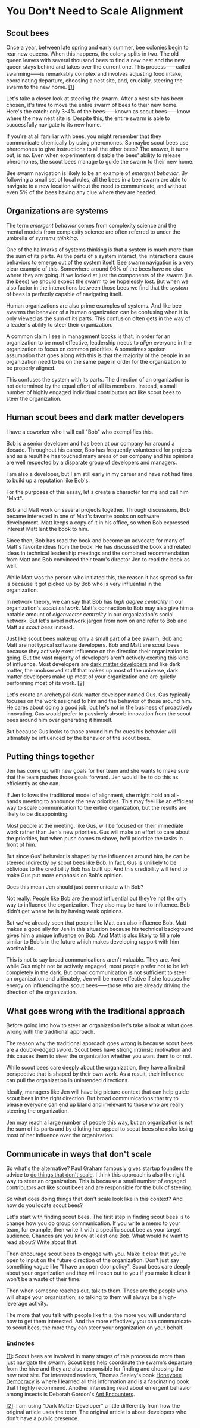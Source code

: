 # You Don't Need to Scale Alignment

## Scout bees

Once a year, between late spring and early summer, bee colonies begin to rear new queens. When this happens, the colony splits in two. The old queen leaves with several thousand bees to find a new nest and the new queen stays behind and takes over the current one. This process⸺called swarming⸺is remarkably complex and involves adjusting food intake, coordinating departure, choosing a nest site, and, crucially, steering the swarm to the new home. [[1]](#endnotes)

Let's take a closer look at steering the swarm. After a nest site has been chosen, it's time to move the entire swarm of bees to their new home. Here's the catch: only 3-4% of the bees⸺known as scout bees⸺know where the new nest site is. Despite this, the entire swarm is able to successfully navigate to its new home.

If you're at all familiar with bees, you might remember that they communicate chemically by using pheromones. So maybe scout bees use pheromones to give instructions to all the other bees? The answer, it turns out, is no. Even when experimenters disable the bees' ability to release pheromones, the scout bees manage to guide the swarm to their new home.

Bee swarm navigation is likely to be an example of *emergent behavior*. By following a small set of local rules, all the bees in a bee swarm are able to navigate to a new location without the need to communicate, and without even 5% of the bees having any clue where they are headed.

## Organizations are systems

The term *emergent behavior* comes from complexity science and the mental models from complexity science are often referred to under the umbrella of *systems thinking*.

One of the hallmarks of systems thinking is that a system is much more than the sum of its parts. As the parts of a system interact, the interactions cause behaviors to emerge out of the system itself. Bee swarm navigation is a very clear example of this. Somewhere around 96% of the bees have no clue where they are going. If we looked at just the components of the swarm (i.e. the bees) we should expect the swarm to be hopelessly lost. But when we also factor in the interactions between those bees we find that the *system* of bees is perfectly capable of navigating itself.

Human organizations are also prime examples of systems. And like bee swarms the behavior of a human organization can be confusing when it is only viewed as the sum of its parts. This confusion often gets in the way of a leader's ability to steer their organization.

A common claim I see in management books is that, in order for an organization to be most effective, leadership needs to *align* everyone in the organization to focus on common priorities. A sometimes spoken assumption that goes along with this is that the majority of the people in an organization need to be on the same page in order for the organization to be properly aligned.

This confuses the system with its parts. The direction of an organization is not determined by the equal effort of all its members. Instead, a small number of highly engaged individual contributors act like scout bees to steer the organization.

## Human scout bees and dark matter developers

I have a coworker who I will call "Bob" who exemplifies this.

Bob is a senior developer and has been at our company for around a decade. Throughout his career, Bob has frequently volunteered for projects and as a result he has touched many areas of our company and his opinions are well respected by a disparate group of developers and managers.

I am also a developer, but I am still early in my career and have not had time to build up a reputation like Bob's.

For the purposes of this essay, let's create a character for me and call him "Matt".

Bob and Matt work on several projects together. Through discussions, Bob became interested in one of Matt's favorite books on software development. Matt keeps a copy of it in his office, so when Bob expressed interest Matt lent the book to him.

Since then, Bob has read the book and become an advocate for many of Matt's favorite ideas from the book. He has discussed the book and related ideas in technical leadership meetings and the combined recommendation from Matt and Bob convinced their team's director Jen to read the book as well.

While Matt was the person who initiated this, the reason it has spread so far is because it got picked up by Bob who is very influential in the organization.

In network theory, we can say that Bob has *high degree centrality* in our organization's *social network*. Matt's connection to Bob may also give him a notable amount of *eigenvector centrality* in our organization's social network. But let's avoid network jargon from now on and refer to Bob and Matt as *scout bees* instead.

Just like scout bees make up only a small part of a bee swarm, Bob and Matt are not typical software developers. Bob and Matt are scout bees because they actively exert influence on the direction their organization is going. But the vast majority of developers aren't actively exerting this kind of influence. Most developers are [dark matter developers](https://www.hanselman.com/blog/dark-matter-developers-the-unseen-99) and like dark matter, the unobserved stuff that makes up most of the universe, dark matter developers make up most of your organization and are quietly performing most of its work. [[2]](#endnotes)

Let's create an archetypal dark matter developer named Gus. Gus typically focuses on the work assigned to him and the behavior of those around him. He cares about doing a good job, but he's not in the business of proactively innovating. Gus would prefer to passively absorb innovation from the scout bees around him over generating it himself.

But because Gus looks to those around him for cues his behavior will ultimately be influenced by the behavior of the scout bees.

## Putting things together

Jen has come up with new goals for her team and she wants to make sure that the team pushes those goals forward. Jen would like to do this as efficiently as she can.

If Jen follows the traditional model of alignment, she might hold an all-hands meeting to announce the new priorities. This may feel like an efficient way to scale communication to the entire organization, but the results are likely to be disappointing.

Most people at the meeting, like Gus, will be focused on their immediate work rather than Jen's new priorities. Gus will make an effort to care about the priorities, but when push comes to shove, he'll prioritize the tasks in front of him.

But since Gus' behavior is shaped by the influences around him, he can be steered indirectly by scout bees like Bob. In fact, Gus is unlikely to be oblivious to the credibility Bob has built up. And this credibility will tend to make Gus put more emphasis on Bob's opinion.

Does this mean Jen should just communicate with Bob?

Not really. People like Bob are the most influential but they're not the only way to influence the organization. They also may be hard to influence. Bob didn't get where he is by having weak opinions.

But we've already seen that people like Matt can also influence Bob. Matt makes a good ally for Jen in this situation because his technical background gives him a unique influence on Bob. And Matt is also likely to fill a role similar to Bob's in the future which makes developing rapport with him worthwhile.

This is not to say broad communications aren't valuable. They are. And while Gus might not be actively engaged, most people prefer not to be left completely in the dark. But broad communication is not sufficient to steer an organization and ultimately, Jen will be more effective if she focuses her energy on influencing the scout bees⸺those who are already driving the direction of the organization.

## What goes wrong with the traditional approach

Before going into how to steer an organization let's take a look at what goes wrong with the traditional approach.

The reason why the traditional approach goes wrong is because scout bees are a double-edged sword. Scout bees have strong intrinsic motivation and this causes them to steer the organization whether you want them to or not.

While scout bees care deeply about the organization, they have a limited perspective that is shaped by their own work. As a result, their influence can pull the organization in unintended directions.

Ideally, managers like Jen will have big picture context that can help guide scout bees in the right direction. But broad communications that try to please everyone can end up bland and irrelevant to those who are really steering the organization. 

Jen may reach a large number of people this way, but an organization is not the sum of its parts and by diluting her appeal to scout bees she risks losing most of her influence over the organization.

## Communicate in ways that don't scale

So what's the alternative? Paul Graham famously gives startup founders the advice to [do things that don't scale](https://paulgraham.com/ds.html). I think this approach is also the right way to steer an organization. This is because a small number of engaged contributors act like scout bees and are responsible for the bulk of steering.

So what does doing things that don't scale look like in this context? And how do you locate scout bees?

Let's start with finding scout bees. The first step in finding scout bees is to change how you do group communication. If you write a memo to your team, for example, then write it with a specific scout bee as your target audience. Chances are you know at least one Bob. What would he want to read about? Write about that.

Then encourage scout bees to engage with you. Make it clear that you're open to input on the future direction of the organization. Don't just say something vague like "I have an open door policy". Scout bees care deeply about your organization and they will reach out to you if you make it clear it won't be a waste of their time.

Then when someone reaches out, talk to them. These are the people who will shape your organization, so talking to them will always be a high-leverage activity.

The more that you talk with people like this, the more you will understand how to get them interested. And the more effectively you can communicate to scout bees, the more they can steer your organization on your behalf.

### Endnotes

[[1]](#scout-bees): Scout bees are involved in many stages of this process do more than just navigate the swarm. Scout bees help coordinate the swarm's departure from the hive and they are also responsible for finding and choosing the new nest site. For interested readers, Thomas Seeley's book [Honeybee Democracy](https://www.amazon.com/Honeybee-Democracy-Thomas-D-Seeley/dp/0691147213) is where I learned all this information and is a fascinating book that I highly recommend. Another interesting read about emergent behavior among insects is Deborah Gordon's [Ant Encounters](https://www.amazon.com/Ant-Encounters-Interaction-Networks-Behavior/dp/0691138796).

[[2]](#human-scout-bees-and-dark-matter-developers): I am using "Dark Matter Developer" a little differently from how the original article uses the term. The original article is about developers who don't have a public presence.